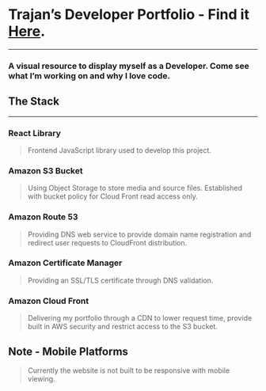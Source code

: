 # Trajan’s Developer Portfolio - Find it [Here](https://trajan-portfolio.com).
- - -
### A visual resource to display myself as a Developer. Come see what I’m working on and why I love code. 
## The Stack
- - -
### React Library
> Frontend JavaScript library used to develop this project. 
> 
### Amazon S3 Bucket
> Using Object Storage to store media and source files. Established with bucket policy for Cloud Front read access only.
> 
### Amazon Route 53
> Providing DNS web service to provide domain name registration and redirect user requests to CloudFront distribution. 
### Amazon Certificate Manager
> Providing an SSL/TLS certificate through DNS validation.
### Amazon Cloud Front 
> Delivering my portfolio through a CDN to lower request time, provide built in AWS security and restrict access to the S3 bucket. 
  
  
## Note - Mobile Platforms
> Currently the website is not built to be responsive with mobile viewing.

